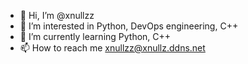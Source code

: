 - 👋 Hi, I’m @xnullzz
- 👀 I’m interested in Python, DevOps engineering, C++
- 🌱 I’m currently learning Python, C++
- 📫 How to reach me xnullzz@xnullz.ddns.net

<!---
xnullzz/xnullzz is a ✨ special ✨ repository because its `README.md` (this file) appears on your GitHub profile.
You can click the Preview link to take a look at your changes.
--->
